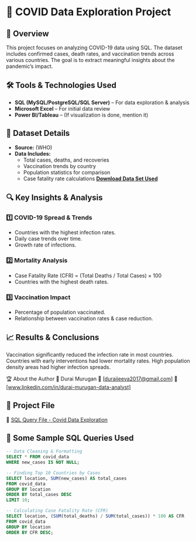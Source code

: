 # 🦠 COVID Data Exploration Project  

## 📌 Overview  
This project focuses on analyzing COVID-19 data using SQL. The dataset includes confirmed cases, death rates, and vaccination trends across various countries. The goal is to extract meaningful insights about the pandemic’s impact.  

## 🛠 Tools & Technologies Used  
- **SQL (MySQL/PostgreSQL/SQL Server)** – For data exploration & analysis  
- **Microsoft Excel** – For initial data review  
- **Power BI/Tableau** – (If visualization is done, mention it)  

## 📂 Dataset Details  
- **Source:** (WHO)  
- **Data Includes:**  
  - Total cases, deaths, and recoveries  
  - Vaccination trends by country  
  - Population statistics for comparison  
  - Case fatality rate calculations
**[Download Data Set Used](https://github.com/Durai-Murugan-DA/Covid-data-exploration/tree/e9c23df7643c3c199e139c8117d1ad1018287b85/Covid%20Data%20Set%20Used)**  

## 🔍 Key Insights & Analysis  
### 1️⃣ **COVID-19 Spread & Trends**  
   - Countries with the highest infection rates.  
   - Daily case trends over time.  
   - Growth rate of infections.  

### 2️⃣ **Mortality Analysis**  
   - Case Fatality Rate (CFR) = (Total Deaths / Total Cases) × 100  
   - Countries with the highest death rates.  

### 3️⃣ **Vaccination Impact**  
   - Percentage of population vaccinated.  
   - Relationship between vaccination rates & case reduction.

## 📈 Results & Conclusions
Vaccination significantly reduced the infection rate in most countries.
Countries with early interventions had lower mortality rates.
High population density areas had higher infection spreads.

🏆 About the Author
👤 Durai Murugan
📧 [duraijeeva2017@gmail.com]
🔗 [www.linkedin.com/in/durai-murugan-data-analyst]

## 📂 Project File  

📌 [SQL Query File - Covid Data Exploration](https://github.com/Durai-Murugan-DA/Covid-data-exploration/blob/e9c23df7643c3c199e139c8117d1ad1018287b85/Covid%20data%20exploration%20project.sql)  

## 📜  Some Sample SQL Queries Used  

```sql
-- Data Cleaning & Formatting  
SELECT * FROM covid_data  
WHERE new_cases IS NOT NULL;  

-- Finding Top 10 Countries by Cases  
SELECT location, SUM(new_cases) AS total_cases  
FROM covid_data  
GROUP BY location  
ORDER BY total_cases DESC  
LIMIT 10;  

-- Calculating Case Fatality Rate (CFR)  
SELECT location, (SUM(total_deaths) / SUM(total_cases)) * 100 AS CFR  
FROM covid_data  
GROUP BY location  
ORDER BY CFR DESC;  
